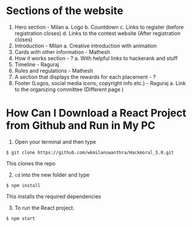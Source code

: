 #   Sections of the website
1.	Hero section - Milan
     a.	Logo
     b.	Countdown
     c.	Links to register (before registration closes)
     d.	Links to the contest website (After registration closes)
2.	Introduction - Milan
      a.	Creative introduction with animation
3.	Cards with other information - Mathesh
4.	How it works section  - ?
     a.	With helpful links to hackerank and stuff
5.	Timeline - Raguraj
6.	Rules and regulations - Mathesh
7.	A section that displays the rewards for each placement - ?
8.	Footer (Logos, social media icons, copyright info etc.) - Raguraj
     a.	Link to the organizing committee (Different page )

# How Can I Download a React Project from Github and Run in My PC

1. Open your terminal and then type

`$ git clone https://github.com/wkmilanswanthra/Hackmoral_5.0.git`

This clones the repo

2.  `cd` into the new folder and type

`$ npm install`

This installs the required dependencies

3. To run the React project.

`$ npm start`